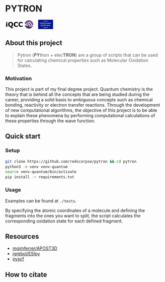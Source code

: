 # PYTRON
<div>
  <img src='assets/iccq-logo.jpg' height=30> &nbsp; 
  <img src='assets/udg-logo.jpeg' height=30>
</div>

## About this project
> Pytron (**PY**thon + elec**TRON**) are a group of scripts that can be used for calculating chemical properties such as Molecular Oxidation States.

### Motivation
This project is part of my final degree project. 
Quantum chemistry is the theory that is behind all the concepts that are being studied during the career, providing a solid basis to ambiguous concepts such as chemical bonding, reactivity or electron transfer reactions.
Through the development of new computational algorithms, the objective of this project is to be able to explain these phenomena by performing computational calculations of these properties through the wave function.

## Quick start
### Setup
```bash
git clone https://github.com/redscorpse/pytron && cd pytron
python3 -m venv venv-quantum
source venv-quantum/bin/activate
pip install -r requirements.txt
```

### Usage
Examples can be found at `./tests`.

By specifying the atomic coordinates of a molecule and defining the fragments into the ones you want to split, the script calculates the corresponding oxidation state for each defined fragment.

## Resources
- [mgimferrer/APOST3D](https://github.com/mgimferrer/APOST3D)
- [jgrebol/ESIpy](https://github.com/jgrebol/ESIpy)
- [pyscf](https://github.com/pyscf/pyscf)

## How to citate
